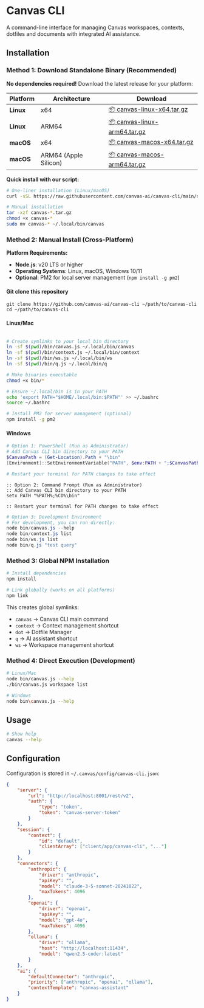 # Canvas CLI

A command-line interface for managing Canvas workspaces, contexts, dotfiles and documents with integrated AI assistance.

## Installation

### Method 1: Download Standalone Binary (Recommended)

**No dependencies required!** Download the latest release for your platform:

| Platform | Architecture | Download |
| --- | --- | --- |
| **Linux** | x64 | [📦 canvas-linux-x64.tar.gz](https://github.com/canvas-ai/canvas-cli/releases/latest) |
| **Linux** | ARM64 | [📦 canvas-linux-arm64.tar.gz](https://github.com/canvas-ai/canvas-cli/releases/latest) |
| **macOS** | x64 | [📦 canvas-macos-x64.tar.gz](https://github.com/canvas-ai/canvas-cli/releases/latest) |
| **macOS** | ARM64 (Apple Silicon) | [📦 canvas-macos-arm64.tar.gz](https://github.com/canvas-ai/canvas-cli/releases/latest) |

**Quick install with our script:**

```bash
# One-liner installation (Linux/macOS)
curl -sSL https://raw.githubusercontent.com/canvas-ai/canvas-cli/main/scripts/install.sh | bash

# Manual installation
tar -xzf canvas-*.tar.gz
chmod +x canvas-*
sudo mv canvas-* ~/.local/bin/canvas
```

### Method 2: Manual Install (Cross-Platform)

**Platform Requirements:**

- **Node.js**: v20 LTS or higher
- **Operating Systems**: Linux, macOS, Windows 10/11
- **Optional**: PM2 for local server management (`npm install -g pm2`)

#### Git clone this repository

`git clone https://github.com/canvas-ai/canvas-cli ~/path/to/canvas-cli` `cd ~/path/to/canvas-cli`

#### Linux/Mac

```bash

# Create symlinks to your local bin directory
ln -sf $(pwd)/bin/canvas.js ~/.local/bin/canvas
ln -sf $(pwd)/bin/context.js ~/.local/bin/context
ln -sf $(pwd)/bin/ws.js ~/.local/bin/ws
ln -sf $(pwd)/bin/q.js ~/.local/bin/q

# Make binaries executable
chmod +x bin/*

# Ensure ~/.local/bin is in your PATH
echo 'export PATH="$HOME/.local/bin:$PATH"' >> ~/.bashrc
source ~/.bashrc

# Install PM2 for server management (optional)
npm install -g pm2
```

#### Windows

```powershell
# Option 1: PowerShell (Run as Administrator)
# Add Canvas CLI bin directory to your PATH
$CanvasPath = (Get-Location).Path + "\bin"
[Environment]::SetEnvironmentVariable("PATH", $env:PATH + ";$CanvasPath", [EnvironmentVariableTarget]::User)

# Restart your terminal for PATH changes to take effect
```

```batch
:: Option 2: Command Prompt (Run as Administrator)
:: Add Canvas CLI bin directory to your PATH
setx PATH "%PATH%;%CD%\bin"

:: Restart your terminal for PATH changes to take effect
```

```powershell
# Option 3: Development Environment
# For development, you can run directly:
node bin/canvas.js --help
node bin/context.js list
node bin/ws.js list
node bin/q.js "test query"
```

### Method 3: Global NPM Installation

```bash
# Install dependencies
npm install

# Link globally (works on all platforms)
npm link
```

This creates global symlinks:

- `canvas` → Canvas CLI main command
- `context` → Context management shortcut
- `dot` → Dotfile Manager
- `q` → AI assistant shortcut
- `ws` → Workspace management shortcut

### Method 4: Direct Execution (Development)

```bash
# Linux/Mac
node bin/canvas.js --help
./bin/canvas.js workspace list

# Windows
node bin\canvas.js --help
```

## Usage

```bash
# Show help
canvas --help
```

## Configuration

Configuration is stored in `~/.canvas/config/canvas-cli.json`:

```json
{
    "server": {
        "url": "http://localhost:8001/rest/v2",
        "auth": {
            "type": "token",
            "token": "canvas-server-token"
        }
    },
    "session": {
        "context": {
            "id": "default",
            "clientArray": ["client/app/canvas-cli", "..."]
        }
    },
    "connectors": {
        "anthropic": {
            "driver": "anthropic",
            "apiKey": "",
            "model": "claude-3-5-sonnet-20241022",
            "maxTokens": 4096
        },
        "openai": {
            "driver": "openai",
            "apiKey": "",
            "model": "gpt-4o",
            "maxTokens": 4096
        },
        "ollama": {
            "driver": "ollama",
            "host": "http://localhost:11434",
            "model": "qwen2.5-coder:latest"
        }
    },
    "ai": {
        "defaultConnector": "anthropic",
        "priority": ["anthropic", "openai", "ollama"],
        "contextTemplate": "canvas-assistant"
    }
}
```
